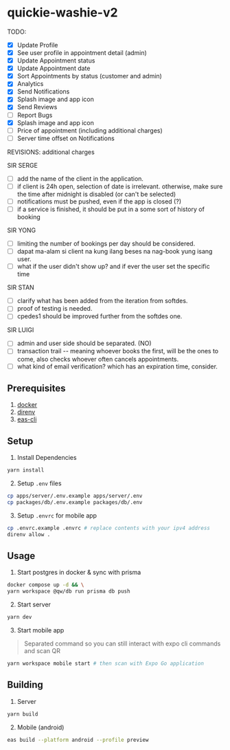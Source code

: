# quickie-washie-v2

TODO:
- [x] Update Profile
- [x] See user profile in appointment detail (admin)
- [x] Update Appointment status
- [x] Update Appointment date
- [x] Sort Appointments by status (customer and admin)
- [x] Analytics
- [x] Send Notifications
- [x] Splash image and app icon
- [x] Send Reviews
- [ ] Report Bugs
- [x] Splash image and app icon
- [ ] Price of appointment (including additional charges)
- [ ] Server time offset on Notifications

REVISIONS: additional charges

SIR SERGE
- [ ] add the name of the client in the application.
- [ ] if client is 24h open, selection of date is irrelevant. otherwise, make sure the time after midnight is disabled (or can't be selected)
- [ ] notifications must be pushed, even if the app is closed (?)
- [ ] if a service is finished, it should be put in a some sort of history of booking

SIR YONG
- [ ] limiting the number of bookings per day should be considered.
- [ ] dapat ma-alam si client na kung ilang beses na nag-book yung isang user.
- [ ] what if the user didn't show up? and if ever the user set the specific time

SIR STAN
- [ ] clarify what has been added from the iteration from softdes.
- [ ] proof of testing is needed.
- [ ] cpedes1 should be improved further from the softdes one.

SIR LUIGI
- [ ] admin and user side should be separated. (NO)
- [ ] transaction trail -- meaning whoever books the first, will be the ones to come, also checks whoever often cancels appointments.
- [ ] what kind of email verification? which has an expiration time, consider.

## Prerequisites

1. [docker](https://www.docker.com)
2. [direnv](https://direnv.net/#getting-started)
3. [eas-cli](https://github.com/expo/eas-cli)

## Setup

1. Install Dependencies
```bash
yarn install
```

2. Setup `.env` files
```bash
cp apps/server/.env.example apps/server/.env
cp packages/db/.env.example packages/db/.env
```

3. Setup `.envrc` for mobile app
```bash
cp .envrc.example .envrc # replace contents with your ipv4 address 
direnv allow .
```

## Usage

1. Start postgres in docker & sync with prisma
```bash
docker compose up -d && \
yarn workspace @qw/db run prisma db push
```

2. Start server
```bash
yarn dev
```

3. Start mobile app
> Separated command so you can still interact with expo cli commands and scan QR
```bash
yarn workspace mobile start # then scan with Expo Go application
```

## Building

1. Server
```bash
yarn build
```

2. Mobile (android)
```bash
eas build --platform android --profile preview
```
